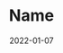 ---
title: 'Name'
date: '2022-01-07'
description: '
Lorem ipsum dolor sit amet, consectetur adipisicing elit, sed do eiusmod tempor incididunt ut labore et dolore magna aliqua.'
image: './profile2.jpeg'
alt: 'Perfil 2'
contentId: 'testimonials'
---